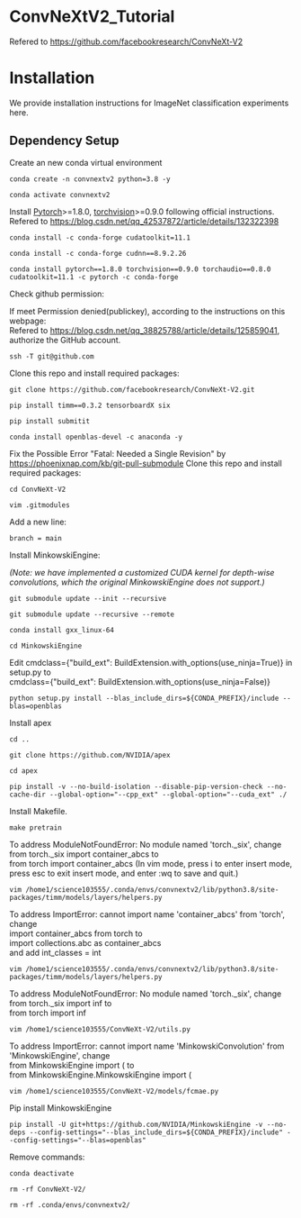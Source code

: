 # ConvNeXtV2_Tutorial
Refered to https://github.com/facebookresearch/ConvNeXt-V2
# Installation

We provide installation instructions for ImageNet classification experiments here.

## Dependency Setup
Create an new conda virtual environment
```
conda create -n convnextv2 python=3.8 -y
```
```
conda activate convnextv2
```
Install [Pytorch](https://pytorch.org/)>=1.8.0, [torchvision](https://pytorch.org/vision/stable/index.html)>=0.9.0 following official instructions. <br>
Refered to https://blog.csdn.net/qq_42537872/article/details/132322398
```
conda install -c conda-forge cudatoolkit=11.1
```
```
conda install -c conda-forge cudnn==8.9.2.26
```
```
conda install pytorch==1.8.0 torchvision==0.9.0 torchaudio==0.8.0 cudatoolkit=11.1 -c pytorch -c conda-forge
```
Check github permission: <br>

If meet Permission denied(publickey), according to the instructions on this webpage: <br> Refered to https://blog.csdn.net/qq_38825788/article/details/125859041, authorize the GitHub account.
```
ssh -T git@github.com
```
Clone this repo and install required packages:
```
git clone https://github.com/facebookresearch/ConvNeXt-V2.git
```
```
pip install timm==0.3.2 tensorboardX six
```
```
pip install submitit
```
```
conda install openblas-devel -c anaconda -y
```
Fix the Possible Error "Fatal: Needed a Single Revision"  by https://phoenixnap.com/kb/git-pull-submodule
Clone this repo and install required packages:
```
cd ConvNeXt-V2
```
```
vim .gitmodules
```
Add a new line:
```
branch = main
```
Install MinkowskiEngine:

*(Note: we have implemented a customized CUDA kernel for depth-wise convolutions, which the original MinkowskiEngine does not support.)*
```
git submodule update --init --recursive
```
```
git submodule update --recursive --remote
```
```
conda install gxx_linux-64
```
```
cd MinkowskiEngine
```
Edit cmdclass={"build_ext": BuildExtension.with_options(use_ninja=True)} in setup.py to <br>
cmdclass={"build_ext": BuildExtension.with_options(use_ninja=False)}
```
python setup.py install --blas_include_dirs=${CONDA_PREFIX}/include --blas=openblas
```

Install apex
```
cd ..
```
```
git clone https://github.com/NVIDIA/apex
```
```
cd apex
```
```
pip install -v --no-build-isolation --disable-pip-version-check --no-cache-dir --global-option="--cpp_ext" --global-option="--cuda_ext" ./
```
Install Makefile. <br>
```
make pretrain
```
To address ModuleNotFoundError: No module named 'torch._six', change <br>
from torch._six import container_abcs to <br>
from torch import container_abcs
(In vim mode, press i to enter insert mode, press esc to exit insert mode, and enter :wq to save and quit.)
```
vim /home1/science103555/.conda/envs/convnextv2/lib/python3.8/site-packages/timm/models/layers/helpers.py
```
To address ImportError: cannot import name 'container_abcs' from 'torch', change <br>
import container_abcs from torch to <br>
import collections.abc as container_abcs <br>
and add int_classes = int
```
vim /home1/science103555/.conda/envs/convnextv2/lib/python3.8/site-packages/timm/models/layers/helpers.py
```
To address ModuleNotFoundError: No module named 'torch._six', change <br>
from torch._six import inf to <br>
from torch import inf
```
vim /home1/science103555/ConvNeXt-V2/utils.py
```
To address ImportError: cannot import name 'MinkowskiConvolution' from 'MinkowskiEngine', change <br>
from MinkowskiEngine import ( to <br>
from MinkowskiEngine.MinkowskiEngine import (
```
vim /home1/science103555/ConvNeXt-V2/models/fcmae.py
```
Pip install MinkowskiEngine
```
pip install -U git+https://github.com/NVIDIA/MinkowskiEngine -v --no-deps --config-settings="--blas_include_dirs=${CONDA_PREFIX}/include" --config-settings="--blas=openblas"
```
Remove commands:
```
conda deactivate
```
```
rm -rf ConvNeXt-V2/
```
```
rm -rf .conda/envs/convnextv2/
```


